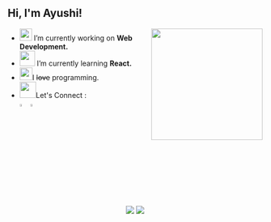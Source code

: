 <h2> Hi, I'm Ayushi! </h2>
<!--<img src="https://media.giphy.com/media/mGcNjsfWAjY5AEZNw6/giphy.gif" width="50">-->

<!--<img align='right' src="https://media.giphy.com/media/ieyl9zmCjO4b4t6qoY/giphy.gif" width="230"> -->
<!-- <p align="center">
<img src="https://media.giphy.com/media/L1R1tvI9svkIWwpVYr/giphy.gif" height="300" width="600"-->

<img align='right' src="https://media.giphy.com/media/RkX2zcpO79EAf82ESl/giphy.gif" width="220">

- <img src="https://media.giphy.com/media/iDaCeaKrHhUI1I8e2b/giphy.gif" width="24"> I’m currently working on **Web Development.**
- <img src="https://media.giphy.com/media/WUlplcMpOCEmTGBtBW/giphy.gif" width="30"> I’m currently learning **React.**
- <img src="https://media.giphy.com/media/XIDYNVgfAgHjiWW2Dc/giphy.gif" width="25">I ~~love~~ programming.
- <img src="https://media.giphy.com/media/3EiNjNsKEFOYYIiNhA/giphy.gif" width="32">Let's Connect :
 [<br><img src="https://img.icons8.com/color/48/000000/linkedin.png" width="3.5%"/>](https://www.linkedin.com/in/ayushi-prakash-9b14b4180/)
 [<img src="https://img.icons8.com/fluent/48/000000/instagram-new.png" width="3.5%"/>](https://www.instagram.com/ayushiprakash_/)

<br><br>
<p align="center">
  <!-- <img align="center" src="https://github-readme-stats.vercel.app/api?username=AyushiPrakash&theme=react&count_private=true&include_all_commits=true&show_icons=true&custom_title=%23%20GitHub%20Stats%20%E2%9C%85" width="460" />  -->
<img align="center" src="https://github-readme-streak-stats.herokuapp.com/?user=AyushiPrakash&theme=dark" />
 <img align="center" src="https://github-readme-stats.vercel.app/api/top-langs/?username=AyushiPrakash&theme=slateorange&layout=compact&langs_count=10&custom_title=%23%20Most%20Used%20Languages%20%F0%9F%91%A8%F0%9F%8F%BD%E2%80%8D%F0%9F%92%BB" />
</p>
